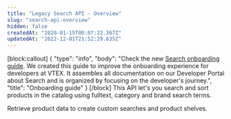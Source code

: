 ```yaml
---
title: "Legacy Search API - Overview"
slug: "search-api-overview"
hidden: false
createdAt: "2020-01-15T00:07:22.367Z"
updatedAt: "2022-12-01T21:52:29.635Z"
---
```

[block:callout]
{
  "type": "info",
  "body": "Check the new [Search onboarding guide](https://developers.vtex.com/vtex-rest-api/docs/search-onboarding). We created this guide to improve the onboarding experience for developers at VTEX. It assembles all documentation on our Developer Portal about Search and is organized by focusing on the developer's journey.",
  "title": "Onboarding guide"
}
[/block]
This API let's you search and sort products in the catalog using fulltext, category and brand search terms. 

Retrieve product data to create custom searches and product shelves.